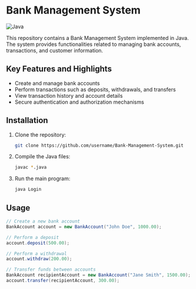 # Bank Management System

![Java](https://img.shields.io/badge/Java-Primary%20Language-orange)

This repository contains a Bank Management System implemented in Java. The system provides functionalities related to managing bank accounts, transactions, and customer information.

## Key Features and Highlights

- Create and manage bank accounts
- Perform transactions such as deposits, withdrawals, and transfers
- View transaction history and account details
- Secure authentication and authorization mechanisms

## Installation

1. Clone the repository:
   ```bash
   git clone https://github.com/username/Bank-Management-System.git
   ```

2. Compile the Java files:
   ```bash
   javac *.java
   ```

3. Run the main program:
   ```bash
   java Login
   ```

## Usage

```java
// Create a new bank account
BankAccount account = new BankAccount("John Doe", 1000.00);

// Perform a deposit
account.deposit(500.00);

// Perform a withdrawal
account.withdraw(200.00);

// Transfer funds between accounts
BankAccount recipientAccount = new BankAccount("Jane Smith", 1500.00);
account.transfer(recipientAccount, 300.00);
```

